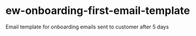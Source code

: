 # ew-onboarding-first-email-template
Email template for onboarding emails sent to customer after 5 days

